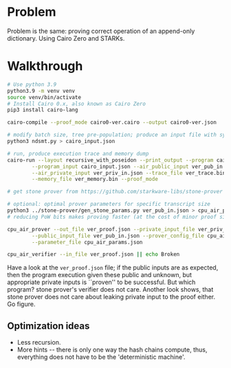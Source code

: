 # Problem

Problem is the same: proving correct operation of an append-only dictionary. Using Cairo Zero and STARKs.

# Walkthrough

```sh
# Use python 3.9
python3.9 -m venv venv
source venv/bin/activate
# Install Cairo 0.x, also known as Cairo Zero
pip3 install cairo-lang

cairo-compile --proof_mode cairo0-ver.cairo --output cairo0-ver.json

# modify batch size, tree pre-population; produce an input file with synthetic batch of transactions:
python3 ndsmt.py > cairo_input.json

# run, produce execution trace and memory dump
cairo-run --layout recursive_with_poseidon --print_output --program cairo0-ver.json  \
        --program_input cairo_input.json --air_public_input ver_pub_in.json   \
        --air_private_input ver_priv_in.json --trace_file ver_trace.bin   \
        --memory_file ver_memory.bin --proof_mode

# get stone prover from https://github.com/starkware-libs/stone-prover  (hint: `bazel build //...`)

# optional: optimal prover parameters for specific transcript size
python3 ../stone-prover/gen_stone_params.py ver_pub_in.json > cpu_air_params.json
# reducing PoW bits makes proving faster (at the cost of minor proof size increase)

cpu_air_prover --out_file ver_proof.json --private_input_file ver_priv_in.json  \
        --public_input_file ver_pub_in.json --prover_config_file cpu_air_prover_config.json  \
        --parameter_file cpu_air_params.json

cpu_air_verifier --in_file ver_proof.json || echo Broken
```
Have a look at the `ver_proof.json` file; if the public inputs are as expected, then the program execution given these public and unknown, but appropriate private inputs is ``proven'' to be successful. But which program? stone prover's verifier does not care. Another look shows, that stone prover does not care about leaking private input to the proof either. Go figure.

## Optimization ideas

- Less recursion.
- More hints -- there is only one way the hash chains compute, thus, everything does not have to be the 'deterministic machine'.